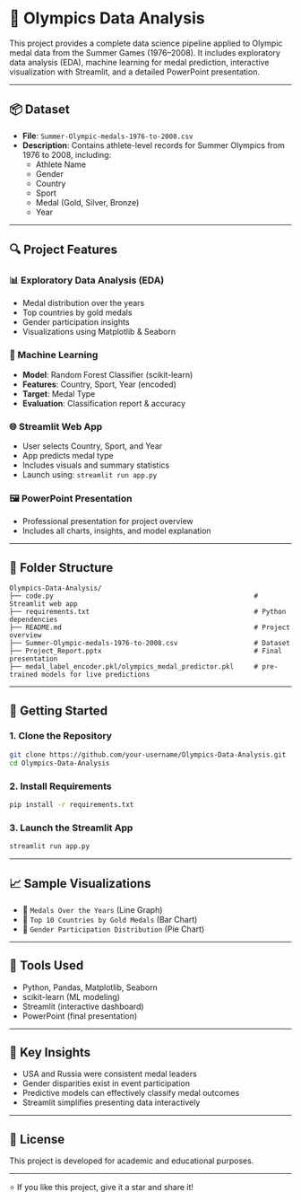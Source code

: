 # 🏅 Olympics Data Analysis

This project provides a complete data science pipeline applied to Olympic medal data from the Summer Games (1976–2008). It includes exploratory data analysis (EDA), machine learning for medal prediction, interactive visualization with Streamlit, and a detailed PowerPoint presentation.

---

## 📦 Dataset

- **File**: `Summer-Olympic-medals-1976-to-2008.csv`
- **Description**: Contains athlete-level records for Summer Olympics from 1976 to 2008, including:
  - Athlete Name
  - Gender
  - Country
  - Sport
  - Medal (Gold, Silver, Bronze)
  - Year

---

## 🔍 Project Features

### 📊 Exploratory Data Analysis (EDA)
- Medal distribution over the years
- Top countries by gold medals
- Gender participation insights
- Visualizations using Matplotlib & Seaborn

### 🤖 Machine Learning
- **Model**: Random Forest Classifier (scikit-learn)
- **Features**: Country, Sport, Year (encoded)
- **Target**: Medal Type
- **Evaluation**: Classification report & accuracy

### 🌐 Streamlit Web App
- User selects Country, Sport, and Year
- App predicts medal type
- Includes visuals and summary statistics
- Launch using: `streamlit run app.py`

### 🖼️ PowerPoint Presentation
- Professional presentation for project overview
- Includes all charts, insights, and model explanation

---

## 📁 Folder Structure

```
Olympics-Data-Analysis/
├── code.py                                                  # Streamlit web app
├── requirements.txt                                         # Python dependencies
├── README.md                                                # Project overview
├── Summer-Olympic-medals-1976-to-2008.csv                   # Dataset
├── Project_Report.pptx                                      # Final presentation
├── medal_label_encoder.pkl/olympics_medal_predictor.pkl     # pre-trained models for live predictions
```

---

## 🚀 Getting Started

### 1. Clone the Repository
```bash
git clone https://github.com/your-username/Olympics-Data-Analysis.git
cd Olympics-Data-Analysis
```

### 2. Install Requirements
```bash
pip install -r requirements.txt
```

### 3. Launch the Streamlit App
```bash
streamlit run app.py
```

---

## 📈 Sample Visualizations

- 📌 `Medals Over the Years` (Line Graph)
- 🥇 `Top 10 Countries by Gold Medals` (Bar Chart)
- 🚻 `Gender Participation Distribution` (Pie Chart)

---

## 🧠 Tools Used

- Python, Pandas, Matplotlib, Seaborn
- scikit-learn (ML modeling)
- Streamlit (interactive dashboard)
- PowerPoint (final presentation)

---

## 📌 Key Insights

- USA and Russia were consistent medal leaders
- Gender disparities exist in event participation
- Predictive models can effectively classify medal outcomes
- Streamlit simplifies presenting data interactively

---

## 📜 License

This project is developed for academic and educational purposes.

---

⭐ If you like this project, give it a star and share it!